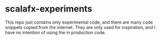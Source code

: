 # scalafx-experiments
This repo just contains only experimental code, and there are many code snippets copied from the internet. They are only used for inspiration, and I have no intention of using the in production code.  

